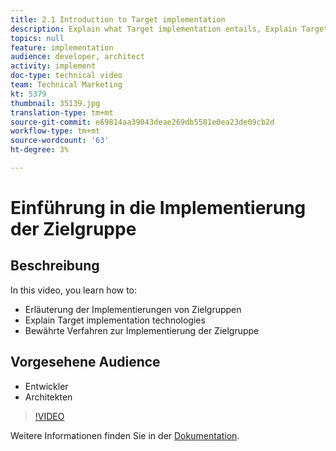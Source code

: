 ```yaml
---
title: 2.1 Introduction to Target implementation
description: Explain what Target implementation entails, Explain Target implementation technologies, Employ Target implementation best practices
topics: null
feature: implementation
audience: developer, architect
activity: implement
doc-type: technical video
team: Technical Marketing
kt: 5379
thumbnail: 35139.jpg
translation-type: tm+mt
source-git-commit: e69814aa39043deae269db5581e0ea23de09cb2d
workflow-type: tm+mt
source-wordcount: '63'
ht-degree: 3%

---
```



# Einführung in die Implementierung der Zielgruppe

## Beschreibung

In this video, you learn how to:

* Erläuterung der Implementierungen von Zielgruppen
* Explain Target implementation technologies
* Bewährte Verfahren zur Implementierung der Zielgruppe

## Vorgesehene Audience

* Entwickler
* Architekten

>[!VIDEO](https://video.tv.adobe.com/v/35139/?quality=12)

Weitere Informationen finden Sie in der [Dokumentation](https://docs.adobe.com/content/help/en/target/using/implement-target/implementing-target.html).
